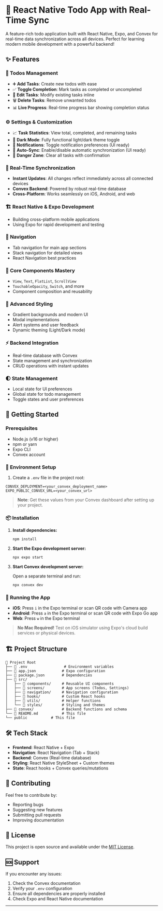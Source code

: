 # 📱 React Native Todo App with Real-Time Sync

A feature-rich todo application built with React Native, Expo, and Convex for real-time data synchronization across all devices. Perfect for learning modern mobile development with a powerful backend!

## ✨ Features

### 📝 Todos Management

- ➕ **Add Tasks**: Create new todos with ease
- ✅ **Toggle Completion**: Mark tasks as completed or uncompleted
- 📝 **Edit Tasks**: Modify existing tasks inline
- 🗑️ **Delete Tasks**: Remove unwanted todos
- 📊 **Live Progress**: Real-time progress bar showing completion status

### ⚙️ Settings & Customization

- 📈 **Task Statistics**: View total, completed, and remaining tasks
- 🌙 **Dark Mode**: Fully functional light/dark theme toggle
- 🔔 **Notifications**: Toggle notification preferences (UI ready)
- 🔄 **Auto-Sync**: Enable/disable automatic synchronization (UI ready)
- 🚨 **Danger Zone**: Clear all tasks with confirmation

### 🔄 Real-Time Synchronization

- **Instant Updates**: All changes reflect immediately across all connected devices
- **Convex Backend**: Powered by robust real-time database
- **Cross-Platform**: Works seamlessly on iOS, Android, and web

### 🏗️ **React Native & Expo Development**

- Building cross-platform mobile applications
- Using Expo for rapid development and testing

### 🧭 **Navigation**

- Tab navigation for main app sections
- Stack navigation for detailed views
- React Navigation best practices

### 🧱 **Core Components Mastery**

- `View`, `Text`, `FlatList`, `ScrollView`
- `TouchableOpacity`, `Switch`, and more
- Component composition and reusability

### 🌈 **Advanced Styling**

- Gradient backgrounds and modern UI
- Modal implementations
- Alert systems and user feedback
- Dynamic theming (Light/Dark mode)

### ⚡ **Backend Integration**

- Real-time database with Convex
- State management and synchronization
- CRUD operations with instant updates

### 🌓 **State Management**

- Local state for UI preferences
- Global state for todo management
- Toggle states and user preferences

## 🚀 Getting Started

### Prerequisites

- Node.js (v16 or higher)
- npm or yarn
- Expo CLI
- Convex account

### 📁 Environment Setup

1. Create a `.env` file in the project root:

```env
CONVEX_DEPLOYMENT=<your_convex_deployment_name>
EXPO_PUBLIC_CONVEX_URL=<your_convex_url>
```

> **Note**: Get these values from your Convex dashboard after setting up your project.

### 📦 Installation

1. **Install dependencies:**

   ```bash
   npm install
   ```

2. **Start the Expo development server:**

   ```bash
   npx expo start
   ```

3. **Start Convex development server:**

   Open a separate terminal and run:

   ```bash
   npx convex dev
   ```

### 📱 Running the App

- **iOS**: Press `i` in the Expo terminal or scan QR code with Camera app
- **Android**: Press `a` in the Expo terminal or scan QR code with Expo Go app
- **Web**: Press `w` in the Expo terminal

> **No Mac Required!** Test on iOS simulator using Expo's cloud build services or physical devices.

## 🏗️ Project Structure

```
📁 Project Root
├── 📄 .env                 # Environment variables
├── 📄 app.json            # Expo configuration
├── 📄 package.json        # Dependencies
├── 📁 src/
│   ├── 📁 components/     # Reusable UI components
│   ├── 📁 screens/        # App screens (Todos, Settings)
│   ├── 📁 navigation/     # Navigation configuration
│   ├── 📁 hooks/          # Custom React hooks
│   ├── 📁 utils/          # Helper functions
│   └── 📁 styles/         # Styling and themes
├── 📁 convex/             # Backend functions and schema
└── 📄 README.md           # This file
└── public           # This file

```

## 🛠️ Tech Stack

- **Frontend**: React Native + Expo
- **Navigation**: React Navigation (Tab + Stack)
- **Backend**: Convex (Real-time database)
- **Styling**: React Native StyleSheet + Custom themes
- **State**: React hooks + Convex queries/mutations

## 🤝 Contributing

Feel free to contribute by:

- Reporting bugs
- Suggesting new features
- Submitting pull requests
- Improving documentation

## 📄 License

This project is open source and available under the [MIT License](LICENSE).

## 🆘 Support

If you encounter any issues:

1. Check the Convex documentation
2. Verify your `.env` configuration
3. Ensure all dependencies are properly installed
4. Check Expo and React Native documentation

---
